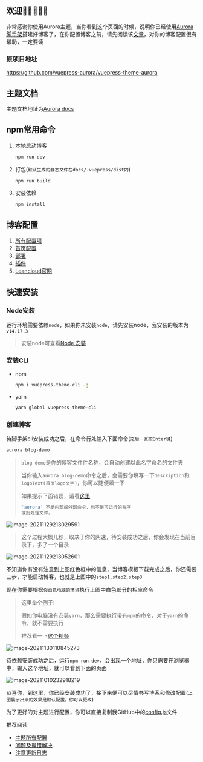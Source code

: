 ## 欢迎🎉🎉🎉🎉🎉

非常感谢你使用Aurora主题，当你看到这个页面的时候，说明你已经使用[Aurora脚手架](https://github.com/vuepress-aurora/theme-cli)搭建好博客了，在你配置博客之前，请先阅读该[文章](https://aurora.xcye.xyz/issue/)，对你的博客配置很有帮助，一定要读

### 原项目地址
https://github.com/vuepress-aurora/vuepress-theme-aurora



## 主题文档

主题文档地址为[Aurora docs](https://aurora.xcye.xyz/)


## **npm**常用命令

1. 本地启动博客

   ```sh
   npm run dev
   ```

2. 打包(`默认生成的静态文件在docs/.vuepress/dist内`)

   ```sh
   npm run build
   ```

3. 安装依赖

   ```sh
   npm install
   ```



## 博客配置

1. [所有配置项](https://aurora.xcye.xyz/home/config.html)
2. [首页配置](https://aurora.xcye.xyz/homeconfig.html)
3. [部署](https://aurora.xcye.xyz/home/deploy.html)
4. [插件](https://aurora.xcye.xyz/plugin/coze)
5. [Leancloud官网](https://console.leancloud.app/)


## 快速安装

### Node安装

运行环境需要依赖`node`，如果你未安装`node`，请先安装node，我安装的版本为`v14.17.3`

> 安装node可查看[Node 安装](https://aurora.xcye.xyz/node.html)

### 安装CLI

- npm

  ```sh
  npm i vuepress-theme-cli -g
  ```

- yarn

  ```sh
  yarn global vuepress-theme-cli
  ```



### 创建博客

待脚手架cli安装成功之后，在命令行处输入下面命令(`之后一直按Enter键`)

```sh
aurora blog-demo
```

> `blog-demo`是你的博客文件件名称，会自动创建以此名字命名的文件夹
>
> 当你输入`aurora blog-demo`命令之后，会需要你填写一下`description`和`logoText(首页logo文字)`，你可以随便填一下
>
> 如果提示下面错误，请看[这里](https://aurora.xcye.xyz/issue/cli-issue.md)
>
> ```sh 
> 'aurora' 不是内部或外部命令，也不是可运行的程序
> 或批处理文件。
> ```



![image-20211129213029591](https://ooszy.cco.vin/img/blog-note/image-20211129213029591.png?x-oss-process=style/pictureProcess1)



> 这个过程大概几秒，取决于你的网速，待安装成功之后，你会发现在当前目录下，多了一个目录



![image-20211129213052601](https://ooszy.cco.vin/img/blog-note/image-20211129213052601.png?x-oss-process=style/pictureProcess1)



不知道你有没有注意到上图红色框中的信息，当博客模板下载完成之后，你还需要三步，才能启动博客，也就是上图中的`step1,step2,step3`

现在你需要根据`你自己电脑的环境`执行上图中白色部分的相应命令

> 这里举个例子:
>
> 假如你电脑没有安装`yarn`，那么需要执行带有`npm`的命令，对于`yarn`的命令，就不需要执行
>
> 推荐看一下[这个视频](https://ooszy.cco.vin/theme-template/%E4%B8%BB%E9%A2%98%E5%AE%89%E8%A3%85.mp4)



![image-20211130110845273](https://ooszy.cco.vin/img/blog-note/image-20211130110845273.png?x-oss-process=style/pictureProcess1)

待依赖安装成功之后，运行`npm run dev`，会出现一个地址，你只需要在浏览器中，输入这个地址，就可以看到下面的页面



![image-20211010232918219](https://ooszy.cco.vin/img/blog-note/image-20211010232918219.png?x-oss-process=style/pictureProcess1)





恭喜你，到这里，你已经安装成功了，接下来便可以尽情书写博客和修改配置(`上图展示出来的效果是默认配置，你可以更改`)

为了更好的对主题进行配置，你可以直接复制我GitHub中的<a href="https://github.com/vuepress-aurora/vuepress-theme-aurora/blob/master/docs/.vuepress/config-copy.js" target="_blank">config.js</a>文件

推荐阅读

- [主题所有配置](/home/config.md)
- [问题及报错解决](/issue/bug.md)
- [注意更新日志](/issue/CHANGELOG.md)


